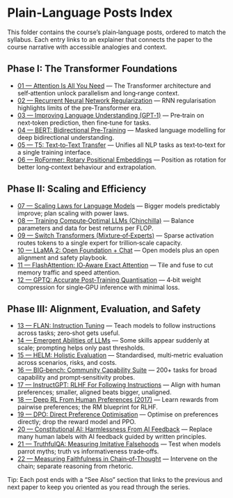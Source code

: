 # Plain‑Language Posts Index

This folder contains the course’s plain‑language posts, ordered to match the
syllabus. Each entry links to an explainer that connects the paper to the
course narrative with accessible analogies and context.

## Phase I: The Transformer Foundations

- [01 — Attention Is All You Need](01-attention-is-all-you-need-vaswani-2017.md) — The Transformer
  architecture and self‑attention unlock parallelism and long‑range context.
- [02 — Recurrent Neural Network Regularization](02-rnn-regularization-zaremba-2014.md) — RNN
  regularisation highlights limits of the pre‑Transformer era.
- [03 — Improving Language Understanding (GPT‑1)](03-improving-language-understanding-gpt1-radford-2018.md) —
  Pre‑train on next‑token prediction, then fine‑tune for tasks.
- [04 — BERT: Bidirectional Pre‑Training](04-bert-pretraining-devlin-2018.md) — Masked language modelling
  for deep bidirectional understanding.
- [05 — T5: Text‑to‑Text Transfer](05-t5-unified-text-to-text-raffel-2019.md) — Unifies all NLP tasks as
  text‑to‑text for a single training interface.
- [06 — RoFormer: Rotary Positional Embeddings](06-roformer-enhanced-transformer-su-2021.md) — Position as
  rotation for better long‑context behaviour and extrapolation.

## Phase II: Scaling and Efficiency

- [07 — Scaling Laws for Language Models](07-scaling-laws-neural-language-models-kaplan-2020.md) — Bigger
  models predictably improve; plan scaling with power laws.
- [08 — Training Compute‑Optimal LLMs (Chinchilla)](08-training-compute-optimal-llm-hoffmann-2022.md) — Balance
  parameters and data for best returns per FLOP.
- [09 — Switch Transformers (Mixture‑of‑Experts)](09-switch-transformers-moe-fedus-2021.md) — Sparse
  activation routes tokens to a single expert for trillion‑scale capacity.
- [10 — LLaMA 2: Open Foundation + Chat](10-llama-2-open-foundation-touvron-2023.md) — Open models plus an
  open alignment and safety playbook.
- [11 — FlashAttention: IO‑Aware Exact Attention](11-flashattention-fast-io-aware-dao-2022.md) — Tile and
  fuse to cut memory traffic and speed attention.
- [12 — GPTQ: Accurate Post‑Training Quantisation](12-gptq-accurate-post-training-quant-frantar-2022.md) — 4‑bit
  weight compression for single‑GPU inference with minimal loss.

## Phase III: Alignment, Evaluation, and Safety

- [13 — FLAN: Instruction Tuning](13-flan-finetuned-zero-shot-wei-2021.md) — Teach models to follow
  instructions across tasks; zero‑shot gets useful.
- [14 — Emergent Abilities of LLMs](14-emergent-abilities-llm-wei-2022.md) — Some skills appear suddenly at
  scale; prompting helps only past thresholds.
- [15 — HELM: Holistic Evaluation](15-helm-holistic-evaluation-liang-2022.md) — Standardised, multi‑metric
  evaluation across scenarios, risks, and costs.
- [16 — BIG‑bench: Community Capability Suite](16-big-bench-beyond-imitation-game-srivastava-2022.md) — 200+ tasks
  for broad capability and prompt‑sensitivity probes.
- [17 — InstructGPT: RLHF For Following Instructions](17-instructgpt-training-instructions-ouyang-2022.md) — Align
  with human preferences; smaller, aligned beats bigger, unaligned.
- [18 — Deep RL From Human Preferences (2017)](18-deep-rl-human-preferences-christiano-2017.md) — Learn rewards
  from pairwise preferences; the RM blueprint for RLHF.
- [19 — DPO: Direct Preference Optimisation](19-dpo-direct-preference-optimization-rafailov-2023.md) — Optimise on
  preferences directly; drop the reward model and PPO.
- [20 — Constitutional AI: Harmlessness From AI Feedback](20-constitutional-ai-harmlessness-bai-2022.md) — Replace
  many human labels with AI feedback guided by written principles.
- [21 — TruthfulQA: Measuring Imitative Falsehoods](21-truthfulqa-measuring-falsehoods-lin-2021.md) — Test when
  models parrot myths; truth vs informativeness trade‑offs.
- [22 — Measuring Faithfulness in Chain‑of‑Thought](22-measuring-faithfulness-cot-lanham-2023.md) — Intervene on
  the chain; separate reasoning from rhetoric.

Tip: Each post ends with a “See Also” section that links to the previous and
next paper to keep you oriented as you read through the series.
